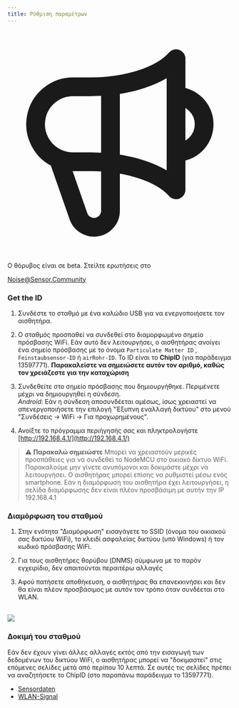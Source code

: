 ```yaml
---
title: Ρύθμιση παραμέτρων
---
```


  <div class="max-w-screen-xl mx-auto pt-5">
      <div class="p-2 rounded-lg bg-indigo-100 shadow-lg sm:p-3">
      <div class="flex items-center">
            <span class="p-2 rounded-lg bg-indigo-500">
              <svg class="h-8 w-8 text-white" fill="none" viewBox="0 0 24 24" stroke="currentColor">
                <path stroke-linecap="round" stroke-linejoin="round" stroke-width="2" d="M11 5.882V19.24a1.76 1.76 0 01-3.417.592l-2.147-6.15M18 13a3 3 0 100-6M5.436 13.683A4.001 4.001 0 017 6h1.832c4.1 0 7.625-1.234 9.168-3v14c-1.543-1.766-5.067-3-9.168-3H7a3.988 3.988 0 01-1.564-.317z" />
              </svg>
            </span>
        <div class="flex flex-wrap">
          <div class="flex-wrap flex">
            <p class="pt-1 text-indigo-700 font-medium">
               Ο θόρυβος είναι σε beta. Στείλτε ερωτήσεις στο</p>
          <a href="mailto:Noise@Sensor.Community" class="ml-1 font-medium underline text-white hover:text-yellow-600">
                  Noise@Sensor.Community</a>
          </div>
           </div>
      </div>
    </div>
  </div>


### Get the ID
1. Συνδέστε το σταθμό με ένα καλώδιο USB για να ενεργοποιήσετε τον αισθητήρα.

2. Ο σταθμός προσπαθεί να συνδεθεί στο διαμορφωμένο σημείο πρόσβασης WiFi. Εάν αυτό δεν λειτουργήσει, ο αισθητήρας ανοίγει ένα σημείο πρόσβασης με το όνομα `Particulate Matter ID` , `Feinstaubsensor-ID` ή `airRohr-ID`. Το ID είναι το **ChipID** (για παράδειγμα 13597771). **Παρακαλείστε να σημειώσετε αυτόν τον αριθμό, καθώς τον χρειάζεστε για την καταχώριση**

3. Συνδεθείτε στο σημείο πρόσβασης που δημιουργήθηκε. Περιμένετε μέχρι να δημιουργηθεί η σύνδεση.<br>*Android*: Εάν η σύνδεση αποσυνδέεται αμέσως, ίσως χρειαστεί να απενεργοποιήσετε την επιλογή "Έξυπνη εναλλαγή δικτύου" στο μενού "Συνδέσεις -> WiFi -> Για προχωρημένους".

4. Ανοίξτε το πρόγραμμα περιήγησής σας και πληκτρολογήστε [http://192.168.4.1/](http://192.168.4.1/)

> ⚠️ **Παρακαλώ σημειώστε** Μπορεί να χρειαστούν μερικές προσπάθειες για να συνδεθεί το NodeMCU στο οικιακό δίκτυο WiFi. Παρακαλούμε μην γίνετε ανυπόμονοι και δοκιμάστε μέχρι να λειτουργήσει. Ο αισθητήρας μπορεί επίσης να ρυθμιστεί μέσω ενός smartphone. Εάν η διαμόρφωση του αισθητήρα έχει λειτουργήσει, η σελίδα διαμόρφωσης δεν είναι πλέον προσβάσιμη με αυτήν την IP 192.168.4.1

### Διαμόρφωση του σταθμού
1. Στην ενότητα "Διαμόρφωση" εισαγάγετε το SSID (όνομα του οικιακού σας δικτύου WiFi), το κλειδί ασφαλείας δικτύου (υπό Windows) ή τον κωδικό πρόσβασης WiFi.

2. Για τους αισθητήρες θορύβου (DNMS) σύμφωνα με το παρόν εγχειρίδιο, δεν απαιτούνται περαιτέρω αλλαγές

3. Αφού πατήσετε αποθήκευση, ο αισθητήρας θα επανεκκινήσει και δεν θα είναι πλέον προσβάσιμος με αυτόν τον τρόπο όταν συνδέεται στο WLAN.

<br>

<img src="../docs/airrohr_config_initial.jpg" loading="lazy"/>
<br>

### Δοκιμή του σταθμού
Εάν δεν έχουν γίνει άλλες αλλαγές εκτός από την εισαγωγή των δεδομένων του δικτύου WiFi, ο αισθητήρας μπορεί να "δοκιμαστεί" στις επόμενες σελίδες μετά από περίπου 10 λεπτά. Σε αυτές τις σελίδες πρέπει να αναζητήσετε το ChipID (στο παραπάνω παράδειγμα το 13597771).

* [Sensordaten](www.madavi.de/sensor/graph.php)
* [WLAN-Signal](www.madavi.de/sensor/signal.php) 
        

